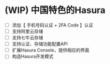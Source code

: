 # (WIP) 中国特色的Hasura
- [ ] 添加【 手机号码认证 + 2FA Code 】认证
- [ ] 支持阿里云存储
- [ ] 支持七牛云存储
- [ ] 支持认证、存储功能配置API
- [ ] 扩展Hasura Console，提供相应的界面
- [ ] 构造Hasura开发模式
